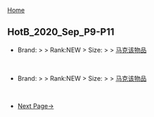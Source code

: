 [Home](../readme.md) 
## HotB_2020_Sep_P9-P11
* Brand: >  > Rank:NEW > Size: >  > [马克该物品](https://github.com/kuroei/buyer/issues/new?title=&body=%3Cbr%3E%3Cbr%3E%60&labels=miki_amz&code=%60)

<br>
* Brand: >  > Rank:NEW > Size: >  > [马克该物品](https://github.com/kuroei/buyer/issues/new?title=&body=%3Cbr%3E%3Cbr%3E%60&labels=miki_amz&code=%60)

<br>
* [Next Page->](./HotB_2020_Sep_P9-P11_2.md) 
